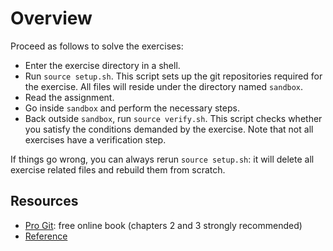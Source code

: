 # Overview

Proceed as follows to solve the exercises:

* Enter the exercise directory in a shell.
* Run `source setup.sh`. This script sets up the git repositories required for the exercise. All files will reside under the directory named `sandbox`.
* Read the assignment.
* Go inside `sandbox` and perform the necessary steps.
* Back outside `sandbox`, run `source verify.sh`. This script checks whether you satisfy the conditions demanded by the exercise. Note that not all exercises have a verification step.

If things go wrong, you can always rerun `source setup.sh`: it will delete all exercise related files and rebuild them from scratch.

## Resources

* [Pro Git](https://git-scm.com/book/en/v2): free online book (chapters 2 and 3 strongly recommended)
* [Reference](https://git-scm.com/docs)